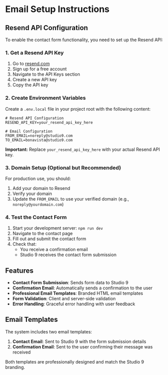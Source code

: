# Email Setup Instructions

## Resend API Configuration

To enable the contact form functionality, you need to set up the Resend API:

### 1. Get a Resend API Key

1. Go to [resend.com](https://resend.com)
2. Sign up for a free account
3. Navigate to the API Keys section
4. Create a new API key
5. Copy the API key

### 2. Create Environment Variables

Create a `.env.local` file in your project root with the following content:

```env
# Resend API Configuration
RESEND_API_KEY=your_resend_api_key_here

# Email Configuration
FROM_EMAIL=noreply@studio9.com
TO_EMAIL=bonavista@studio9.com
```

**Important:** Replace `your_resend_api_key_here` with your actual Resend API key.

### 3. Domain Setup (Optional but Recommended)

For production use, you should:

1. Add your domain to Resend
2. Verify your domain
3. Update the `FROM_EMAIL` to use your verified domain (e.g., `noreply@yourdomain.com`)

### 4. Test the Contact Form

1. Start your development server: `npm run dev`
2. Navigate to the contact page
3. Fill out and submit the contact form
4. Check that:
   - You receive a confirmation email
   - Studio 9 receives the contact form submission

## Features

- **Contact Form Submission**: Sends form data to Studio 9
- **Confirmation Email**: Automatically sends a confirmation to the user
- **Professional Email Templates**: Branded HTML email templates
- **Form Validation**: Client and server-side validation
- **Error Handling**: Graceful error handling with user feedback

## Email Templates

The system includes two email templates:

1. **Contact Email**: Sent to Studio 9 with the form submission details
2. **Confirmation Email**: Sent to the user confirming their message was received

Both templates are professionally designed and match the Studio 9 branding.
